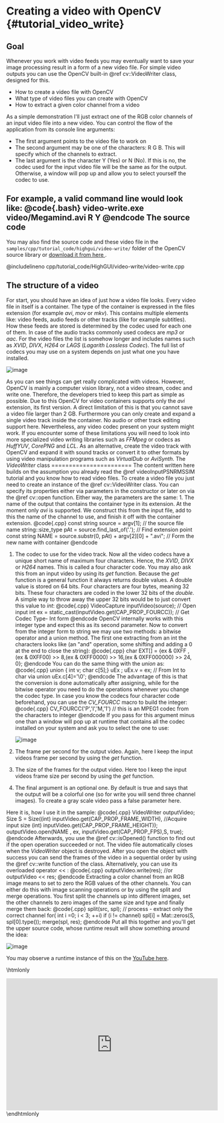 Creating a video with OpenCV {#tutorial_video_write}
============================

Goal
----

Whenever you work with video feeds you may eventually want to save your image processing result in a
form of a new video file. For simple video outputs you can use the OpenCV built-in @ref
cv::VideoWriter class, designed for this.

-   How to create a video file with OpenCV
-   What type of video files you can create with OpenCV
-   How to extract a given color channel from a video

As a simple demonstration I'll just extract one of the RGB color channels of an input video file
into a new video. You can control the flow of the application from its console line arguments:

-   The first argument points to the video file to work on
-   The second argument may be one of the characters: R G B. This will specify which of the channels
    to extract.
-   The last argument is the character Y (Yes) or N (No). If this is no, the codec used for the
    input video file will be the same as for the output. Otherwise, a window will pop up and allow
    you to select yourself the codec to use.

For example, a valid command line would look like:
@code{.bash}
video-write.exe video/Megamind.avi R Y
@endcode
The source code
---------------

You may also find the source code and these video file in the
`samples/cpp/tutorial_code/highgui/video-write/` folder of the OpenCV source library or [download it
from here ](samples/cpp/tutorial_code/HighGUI/video-write/video-write.cpp).

@includelineno cpp/tutorial_code/HighGUI/video-write/video-write.cpp

The structure of a video
------------------------

For start, you should have an idea of just how a video file looks. Every video file in itself is a
container. The type of the container is expressed in the files extension (for example *avi*, *mov*
or *mkv*). This contains multiple elements like: video feeds, audio feeds or other tracks (like for
example subtitles). How these feeds are stored is determined by the codec used for each one of them.
In case of the audio tracks commonly used codecs are *mp3* or *aac*. For the video files the list is
somehow longer and includes names such as *XVID*, *DIVX*, *H264* or *LAGS* (*Lagarith Lossless
Codec*). The full list of codecs you may use on a system depends on just what one you have
installed.

![image](images/videoFileStructure.png)

As you can see things can get really complicated with videos. However, OpenCV is mainly a computer
vision library, not a video stream, codec and write one. Therefore, the developers tried to keep
this part as simple as possible. Due to this OpenCV for video containers supports only the *avi*
extension, its first version. A direct limitation of this is that you cannot save a video file
larger than 2 GB. Furthermore you can only create and expand a single video track inside the
container. No audio or other track editing support here. Nevertheless, any video codec present on
your system might work. If you encounter some of these limitations you will need to look into more
specialized video writing libraries such as *FFMpeg* or codecs as *HuffYUV*, *CorePNG* and *LCL*. As
an alternative, create the video track with OpenCV and expand it with sound tracks or convert it to
other formats by using video manipulation programs such as *VirtualDub* or *AviSynth*. The
*VideoWriter* class ======================= The content written here builds on the assumption you
already read the @ref videoInputPSNRMSSIM tutorial and you know how to read video files. To create a
video file you just need to create an instance of the @ref cv::VideoWriter class. You can specify
its properties either via parameters in the constructor or later on via the @ref cv::open function.
Either way, the parameters are the same: 1. The name of the output that contains the container type
in its extension. At the moment only *avi* is supported. We construct this from the input file, add
to this the name of the channel to use, and finish it off with the container extension.
@code{.cpp}
const string source      = argv[1];            // the source file name
string::size_type pAt = source.find_last_of('.');   // Find extension point
const string NAME = source.substr(0, pAt) + argv[2][0] + ".avi";   // Form the new name with container
@endcode
1.  The codec to use for the video track. Now all the video codecs have a unique short name of
    maximum four characters. Hence, the *XVID*, *DIVX* or *H264* names. This is called a four
    character code. You may also ask this from an input video by using its *get* function. Because
    the *get* function is a general function it always returns double values. A double value is
    stored on 64 bits. Four characters are four bytes, meaning 32 bits. These four characters are
    coded in the lower 32 bits of the *double*. A simple way to throw away the upper 32 bits would
    be to just convert this value to *int*:
    @code{.cpp}
    VideoCapture inputVideo(source);                                // Open input
    int ex = static_cast<int>(inputVideo.get(CAP_PROP_FOURCC));     // Get Codec Type- Int form
    @endcode
    OpenCV internally works with this integer type and expect this as its second parameter. Now to
    convert from the integer form to string we may use two methods: a bitwise operator and a union
    method. The first one extracting from an int the characters looks like (an "and" operation, some
    shifting and adding a 0 at the end to close the string):
    @code{.cpp}
    char EXT[] = {ex & 0XFF , (ex & 0XFF00) >> 8,(ex & 0XFF0000) >> 16,(ex & 0XFF000000) >> 24, 0};
    @endcode
    You can do the same thing with the *union* as:
    @code{.cpp}
    union { int v; char c[5];} uEx ;
    uEx.v = ex;                              // From Int to char via union
    uEx.c[4]='\0';
    @endcode
    The advantage of this is that the conversion is done automatically after assigning, while for
    the bitwise operator you need to do the operations whenever you change the codec type. In case
    you know the codecs four character code beforehand, you can use the *CV_FOURCC* macro to build
    the integer:
    @code{.cpp}
    CV_FOURCC('P','I','M,'1') // this is an MPEG1 codec from the characters to integer
    @endcode
    If you pass for this argument minus one than a window will pop up at runtime that contains all
    the codec installed on your system and ask you to select the one to use:

    ![image](images/videoCompressSelect.png)

2.  The frame per second for the output video. Again, here I keep the input videos frame per second
    by using the *get* function.
3.  The size of the frames for the output video. Here too I keep the input videos frame size per
    second by using the *get* function.
4.  The final argument is an optional one. By default is true and says that the output will be a
    colorful one (so for write you will send three channel images). To create a gray scale video
    pass a false parameter here.

Here it is, how I use it in the sample:
@code{.cpp}
VideoWriter outputVideo;
Size S = Size((int) inputVideo.get(CAP_PROP_FRAME_WIDTH),    //Acquire input size
              (int) inputVideo.get(CAP_PROP_FRAME_HEIGHT));
outputVideo.open(NAME , ex, inputVideo.get(CAP_PROP_FPS),S, true);
@endcode
Afterwards, you use the @ref cv::isOpened() function to find out if the open operation succeeded or
not. The video file automatically closes when the *VideoWriter* object is destroyed. After you open
the object with success you can send the frames of the video in a sequential order by using the @ref
cv::write function of the class. Alternatively, you can use its overloaded operator \<\< :
@code{.cpp}
outputVideo.write(res);  //or
outputVideo << res;
@endcode
Extracting a color channel from an RGB image means to set to zero the RGB values of the other
channels. You can either do this with image scanning operations or by using the split and merge
operations. You first split the channels up into different images, set the other channels to zero
images of the same size and type and finally merge them back:
@code{.cpp}
split(src, spl);                 // process - extract only the correct channel
for( int i =0; i < 3; ++i)
   if (i != channel)
      spl[i] = Mat::zeros(S, spl[0].type());
merge(spl, res);
@endcode
Put all this together and you'll get the upper source code, whose runtime result will show something
around the idea:

![image](images/resultOutputWideoWrite.png)

You may observe a runtime instance of this on the [YouTube
here](https://www.youtube.com/watch?v=jpBwHxsl1_0).

\htmlonly
<div align="center">
<iframe title="Creating a video with OpenCV" width="560" height="349" src="http://www.youtube.com/embed/jpBwHxsl1_0?rel=0&loop=1" frameborder="0" allowfullscreen align="middle"></iframe>
</div>
\endhtmlonly
